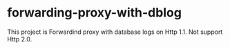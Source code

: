 # forwarding-proxy-with-dblog
This project is Forwardind proxy with database logs on Http 1.1. Not support Http 2.0.
